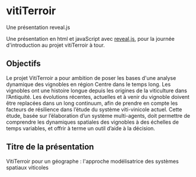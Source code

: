 vitiTerroir
===========

Une présentation reveal.js

Une présentation en html et javaScript avec [reveal.js](https://github.com/hakimel/reveal.js/), pour la journée d'introduction au projet vitiTerroir à tour.

## Objectifs ##

Le projet VitiTerroir a pour ambition de poser les bases d'une analyse dynamique des vignobles en région Centre dans le temps long. Les vignobles ont une histoire longue depuis les origines de la viticulture dans l’Antiquité. Les évolutions récentes, actuelles et à venir du vignoble doivent être replacées dans un long continuum, afin de prendre en compte les facteurs de résilience dans l’étude du système viti-vinicole actuel. Cette étude, basée sur l’élaboration d’un système multi-agents, doit permettre de comprendre les dynamiques spatiales des vignobles à des échelles de temps variables, et offrir à terme un outil d’aide à la décision.

## Titre de la présentation ##

VitiTerroir pour un géographe : l'approche modélisatrice des systèmes spatiaux viticoles
